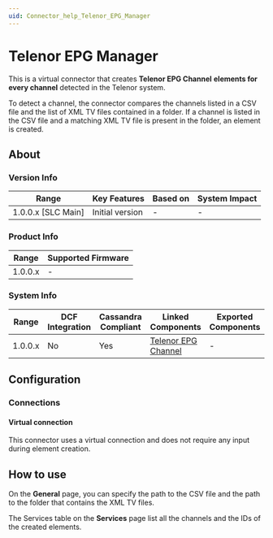 ```yaml
---
uid: Connector_help_Telenor_EPG_Manager
---
```


# Telenor EPG Manager

This is a virtual connector that creates **Telenor EPG Channel** **elements for every channel** detected in the Telenor system.

To detect a channel, the connector compares the channels listed in a CSV file and the list of XML TV files contained in a folder. If a channel is listed in the CSV file and a matching XML TV file is present in the folder, an element is created.

## About

### Version Info

| Range                | Key Features     | Based on     | System Impact     |
|----------------------|------------------|--------------|-------------------|
| 1.0.0.x [SLC Main]   | Initial version  | -            | -                 |

### Product Info

| Range     | Supported Firmware     |
|-----------|------------------------|
| 1.0.0.x   | -                      |

### System Info

| Range     | DCF Integration     | Cassandra Compliant     | Linked Components                                                  | Exported Components     |
|-----------|---------------------|-------------------------|--------------------------------------------------------------------|-------------------------|
| 1.0.0.x   | No                  | Yes                     | [Telenor EPG Channel](xref:Connector_help_Telenor_EPG_Channel) | -                       |

## Configuration

### Connections

#### Virtual connection

This connector uses a virtual connection and does not require any input during element creation.

## How to use

On the **General** page, you can specify the path to the CSV file and the path to the folder that contains the XML TV files.

The Services table on the **Services** page list all the channels and the IDs of the created elements.
